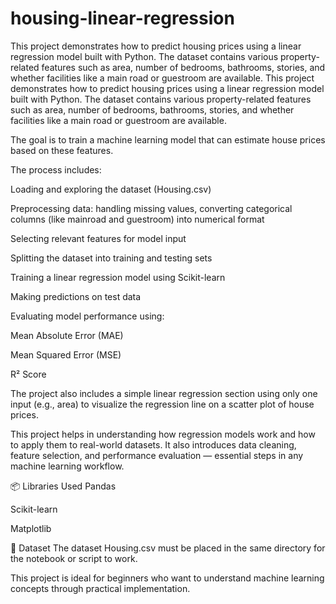 # housing-linear-regression
This project demonstrates how to predict housing prices using a linear regression model built with Python. The dataset contains various property-related features such as area, number of bedrooms, bathrooms, stories, and whether facilities like a main road or guestroom are available.
This project demonstrates how to predict housing prices using a linear regression model built with Python. The dataset contains various property-related features such as area, number of bedrooms, bathrooms, stories, and whether facilities like a main road or guestroom are available.

The goal is to train a machine learning model that can estimate house prices based on these features.

The process includes:

Loading and exploring the dataset (Housing.csv)

Preprocessing data: handling missing values, converting categorical columns (like mainroad and guestroom) into numerical format

Selecting relevant features for model input

Splitting the dataset into training and testing sets

Training a linear regression model using Scikit-learn

Making predictions on test data

Evaluating model performance using:

Mean Absolute Error (MAE)

Mean Squared Error (MSE)

R² Score

The project also includes a simple linear regression section using only one input (e.g., area) to visualize the regression line on a scatter plot of house prices.

This project helps in understanding how regression models work and how to apply them to real-world datasets. It also introduces data cleaning, feature selection, and performance evaluation — essential steps in any machine learning workflow.

📦 Libraries Used
Pandas

Scikit-learn

Matplotlib

📁 Dataset
The dataset Housing.csv must be placed in the same directory for the notebook or script to work.

This project is ideal for beginners who want to understand machine learning concepts through practical implementation.
